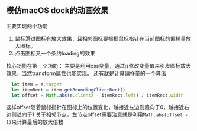 ## 模仿macOS dock的动画效果

主要实现两个功能
1. 鼠标滑过图标有放大效果，且相邻图标要根据鼠标指针在当前图标的偏移量放大图标。
2. 点击图标又一个条约loading的效果

核心功能在第一个功能：
主要是利用css变量，通过js修改变量值来引发图标放大效果，当然transform属性也能实现。
还有就是计算偏移量的一个算法
```javascript     
  let item = e.target
  let itemRect = item.getBoundingClientRect()
  let offset = Math.abs(e.clientX - itemRect.left) / itemRect.width
```
这样offset随着鼠标指针在图标上的位置变化，越接近左边则趋向于0，越接近右边则趋向于1
关于相邻节点，左节点offset需要注意就是利用```Math.abs(offset - 1)```来计算最后的放大倍数